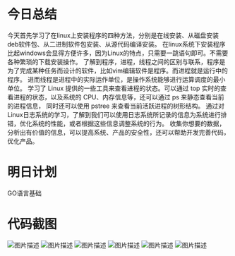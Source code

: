 # 今日总结
今天首先学习了在linux上安装程序的四种方法，分别是在线安装、从磁盘安装deb软件包、从二进制软件包安装、从源代码编译安装。
在linux系统下安装程序比起windows会显得方便许多，因为Linux的特点，只需要一跳语句即可。不需要各种繁琐的下载安装操作。
了解到程序，进程，线程之间的区别与联系，程序是为了完成某种任务而设计的软件，比如vim编辑软件是程序。而进程就是运行中的程序。
进而线程是进程中的实际运作单位，是操作系统能够进行运算调度的最小单位。
学习了 Linux 提供的一些工具来查看进程的状态。可以通过 top 实时的查看进程的状态，以及系统的 CPU、内存信息等，还可以通过 ps 来静态查看当前的进程信息，
同时还可以使用 pstree 来查看当前活跃进程的树形结构。
通过对Linux日志系统的学习，了解到我们可以使用日志系统所记录的信息为系统进行排错，优化系统的性能，或者根据这些信息调整系统的行为。
收集你想要的数据，分析出有价值的信息，可以提高系统、产品的安全性，还可以帮助开发完善代码，优化产品。
# 明日计划
GO语言基础
# 代码截图
![图片描述](https://dn-simplecloud.shiyanlou.com/courses/uid1080018-20190524-1558704438099)
![图片描述](https://dn-simplecloud.shiyanlou.com/courses/uid1080018-20190524-1558704783510)
![图片描述](https://dn-simplecloud.shiyanlou.com/courses/uid1080018-20190524-1558705977453)
![图片描述](https://dn-simplecloud.shiyanlou.com/courses/uid1080018-20190524-1558706074481)
![图片描述](https://dn-simplecloud.shiyanlou.com/courses/uid1080018-20190524-1558706384361)
![图片描述](https://dn-simplecloud.shiyanlou.com/courses/uid1080018-20190524-1558706430295)
